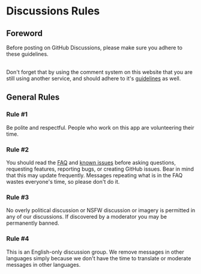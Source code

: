 # Discussions Rules

## Foreword
Before posting on GitHub Discussions, please make sure you adhere to these guidelines.<br><br>

Don't forget that by using the comment system on this website that you are still using another service, and should
adhere to it's [guidelines](https://docs.github.com/en/site-policy/github-terms/github-terms-of-service) as well.

## General Rules

### Rule #1
Be polite and respectful. People who work on this app are volunteering their time.

### Rule #2
You should read the [FAQ](faq.md) and [known issues](known-issues.md) before asking questions, requesting features,
reporting bugs, or creating GitHub issues. Bear in mind that this may update frequently. Messages repeating what is in
the FAQ wastes everyone's time, so please don't do it.

### Rule #3
No overly political discussion or NSFW discussion or imagery is permitted in any of our discussions. If discovered by a moderator you may be permanently banned.

### Rule #4
This is an English-only discussion group. We remove messages in other languages simply because we don't have the time to translate or moderate messages in other languages.
